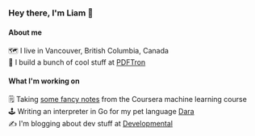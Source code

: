 ### Hey there, I'm Liam 👋

#### About me
  
🗺️ I live in Vancouver, British Columbia, Canada  
💼 I build a bunch of cool stuff at [PDFTron](https://github.com/PDFTron/)  

#### What I'm working on

🗒️ Taking [some fancy notes](https://www.notion.so/Machine-Learning-Notes-fe3bb4e0fab84020a151739f6033e785) from the Coursera machine learning course  
🕹️ Writing an interpreter in Go for my pet language [Dara](https://github.com/liamross/dara)  
✍️ I'm blogging about dev stuff at [Developmental](https://elopmental.dev/)  
